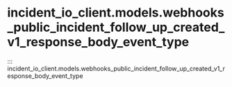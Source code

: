 # incident_io_client.models.webhooks_public_incident_follow_up_created_v1_response_body_event_type

::: incident_io_client.models.webhooks_public_incident_follow_up_created_v1_response_body_event_type
